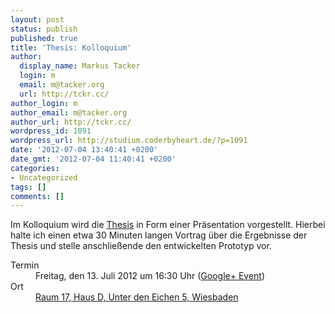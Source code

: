 ```yaml
---
layout: post
status: publish
published: true
title: 'Thesis: Kolloquium'
author:
  display_name: Markus Tacker
  login: m
  email: m@tacker.org
  url: http://tckr.cc/
author_login: m
author_email: m@tacker.org
author_url: http://tckr.cc/
wordpress_id: 1091
wordpress_url: http://studium.coderbyheart.de/?p=1091
date: '2012-07-04 13:40:41 +0200'
date_gmt: '2012-07-04 11:40:41 +0200'
categories:
- Uncategorized
tags: []
comments: []
---
```

<p>Im Kolloquium wird die <a href="http://studium.coderbyheart.de/thesis-abstract" title="Thesis: Abstract">Thesis</a> in Form einer Präsentation vorgestellt. Hierbei halte ich einen etwa 30 Minuten langen Vortrag über die Ergebnisse der Thesis und stelle anschließende den entwickelten Prototyp vor.</p>
<dl>
<dt>Termin</dt>
<dd>Freitag, den 13. Juli 2012 um 16:30 Uhr (<a href="https://plus.google.com/events/cpap05c1t542j0gt12hr983cn90/117860902301942617280">Google+ Event</a>)</dd>
<dt>Ort</dt>
<dd><a href="http://l.tckr.cc/NlbdDv">Raum 17, Haus D, Unter den Eichen 5, Wiesbaden</a></dd>
</dl>
